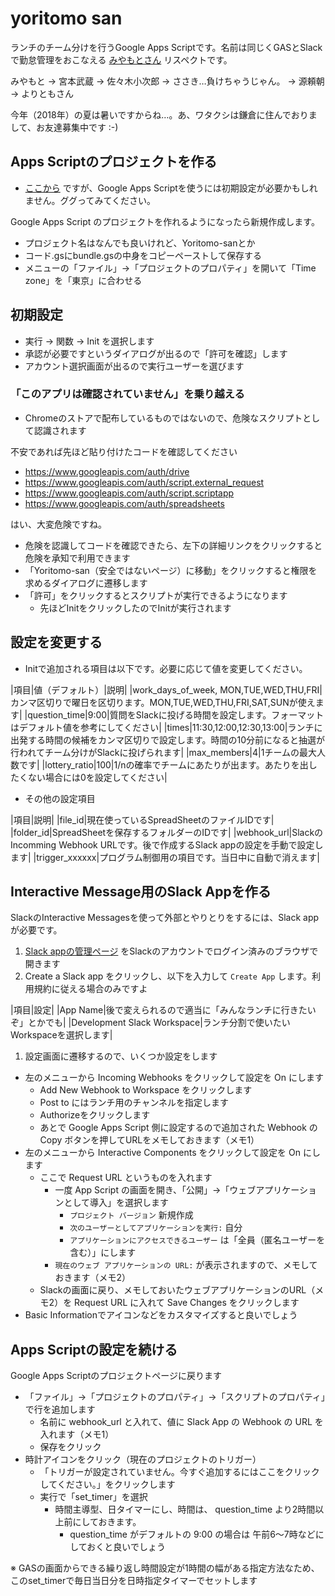 # yoritomo san

ランチのチーム分けを行うGoogle Apps Scriptです。名前は同じくGASとSlackで勤怠管理をおこなえる [みやもとさん](https://github.com/masuidrive/miyamoto) リスペクトです。

みやもと → 宮本武蔵 → 佐々木小次郎 → ささき…負けちゃうじゃん。 → 源頼朝 → よりともさん

今年（2018年）の夏は暑いですからね…。あ、ワタクシは鎌倉に住んでおりまして、お友達募集中です :-)

## Apps Scriptのプロジェクトを作る

- [ここから](https://script.google.com/) ですが、Google Apps Scriptを使うには初期設定が必要かもしれません。ググってみてください。

Google Apps Script のプロジェクトを作れるようになったら新規作成します。

- プロジェクト名はなんでも良いけれど、Yoritomo-sanとか
- コード.gsにbundle.gsの中身をコピーペーストして保存する
- メニューの「ファイル」→「プロジェクトのプロパティ」を開いて「Time zone」を「東京」に合わせる

## 初期設定

- 実行 → 関数 → Init を選択します
- 承認が必要ですというダイアログが出るので「許可を確認」します
- アカウント選択画面が出るので実行ユーザーを選びます

### 「このアプリは確認されていません」を乗り越える

- Chromeのストアで配布しているものではないので、危険なスクリプトとして認識されます

不安であれば先ほど貼り付けたコードを確認してください

- https://www.googleapis.com/auth/drive
- https://www.googleapis.com/auth/script.external_request
- https://www.googleapis.com/auth/script.scriptapp
- https://www.googleapis.com/auth/spreadsheets

はい、大変危険ですね。

- 危険を認識してコードを確認できたら、左下の詳細リンクをクリックすると危険を承知で利用できます
- 「Yoritomo-san（安全ではないページ）に移動」をクリックすると権限を求めるダイアログに遷移します
- 「許可」をクリックするとスクリプトが実行できるようになります
  - 先ほどInitをクリックしたのでInitが実行されます

## 設定を変更する

- Initで追加される項目は以下です。必要に応じて値を変更してください。

|項目|値（デフォルト）|説明|
|work_days_of_week, MON,TUE,WED,THU,FRI|カンマ区切りで曜日を区切ります。MON,TUE,WED,THU,FRI,SAT,SUNが使えます|
|question_time|9:00|質問をSlackに投げる時間を設定します。フォーマットはデフォルト値を参考にしてください|
|times|11:30,12:00,12:30,13:00|ランチに出発する時間の候補をカンマ区切りで設定します。時間の10分前になると抽選が行われてチーム分けがSlackに投げられます|
|max_members|4|1チームの最大人数です|
|lottery_ratio|100|1/nの確率でチームにあたりが出ます。あたりを出したくない場合には0を設定してください|

- その他の設定項目

|項目|説明|
|file_id|現在使っているSpreadSheetのファイルIDです|
|folder_id|SpreadSheetを保存するフォルダーのIDです|
|webhook_url|SlackのIncomming Webhook URLです。後で作成するSlack appの設定を手動で設定します|
|trigger_xxxxxx|プログラム制御用の項目です。当日中に自動で消えます|

## Interactive Message用のSlack Appを作る

SlackのInteractive Messagesを使って外部とやりとりをするには、Slack appが必要です。

1. [Slack appの管理ページ](https://api.slack.com/slack-apps) をSlackのアカウントでログイン済みのブラウザで開きます
1. Create a Slack app をクリックし、以下を入力して `Create App` します。利用規約に従える場合のみですよ

|項目|設定|
|App Name|後で変えられるので適当に「みんなランチに行きたいぞ」とかでも|
|Development Slack Workspace|ランチ分割で使いたいWorkspaceを選択します|

1. 設定画面に遷移するので、いくつか設定をします
  - 左のメニューから Incoming Webhooks をクリックして設定を On にします
    - Add New Webhook to Workspace をクリックします
    - Post to にはランチ用のチャンネルを指定します
    - Authorizeをクリックします
    - あとで Google Apps Script 側に設定するので追加された Webhook の Copy ボタンを押してURLをメモしておきます（メモ1）
  - 左のメニューから Interactive Components をクリックして設定を On にします
    - ここで Request URL というものを入れます
      - 一度 App Script の画面を開き、「公開」→「ウェブアプリケーションとして導入」を選択します
        - `プロジェクト バージョン` 新規作成
        - `次のユーザーとしてアプリケーションを実行:` 自分
        - `アプリケーションにアクセスできるユーザー` は「全員（匿名ユーザーを含む）」にします
      - `現在のウェブ アプリケーションの URL:` が表示されますので、メモしておきます（メモ2）
    - Slackの画面に戻り、メモしておいたウェブアプリケーションのURL（メモ2）を Request URL に入れて Save Changes をクリックします
  - Basic Informationでアイコンなどをカスタマイズすると良いでしょう

## Apps Scriptの設定を続ける

Google Apps Scriptのプロジェクトページに戻ります

- 「ファイル」→「プロジェクトのプロパティ」→「スクリプトのプロパティ」で行を追加します
  - 名前に webhook_url と入れて、値に Slack App の Webhook の URL を入れます（メモ1）
  - 保存をクリック
- 時計アイコンをクリック（現在のプロジェクトのトリガー）
  - 「トリガーが設定されていません。今すぐ追加するにはここをクリックしてください。」をクリックします
  - 実行で「set_timer」を選択
    - 時間主導型、日タイマーにし、時間は、 question_time より2時間以上前にしておきます。
      - question_time がデフォルトの 9:00 の場合は 午前6〜7時などにしておくと良いでしょう

※ GASの画面からできる繰り返し時間設定が1時間の幅がある指定方法なため、このset_timerで毎日当日分を日時指定タイマーでセットします

